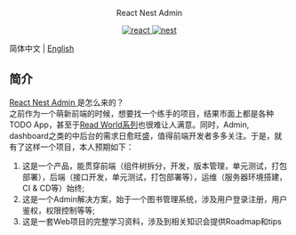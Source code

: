 <p align="center">
  React Nest Admin
</p>

<p align="center">
  <a href="https://github.com/facebook/react">
    <img src="https://img.shields.io/badge/react-16.12.0-brightgreen.svg" alt="react">
  </a>
  <a href="https://github.com/nestjs/nest">
    <img src="https://img.shields.io/badge/nest-6.10.14-red.svg" alt="nest">
  </a>
</p>

简体中文 | [English](./README.en.md)

## 简介

[ React Nest Admin ]([https://github.com/cnscorpions/React-Nest-Admin](https://github.com/cnscorpions/React-Nest-Admin)) 是怎么来的？<br/>
之前作为一个萌新前端的时候，想要找一个练手的项目，结果市面上都是各种TODO App，甚至于[Read World系列](https://github.com/gothinkster/realworld)也很难让人满意。同时，Admin, dashboard之类的中后台的需求日愈旺盛，值得前端开发者多多关注。于是，就有了这样一个项目，本人预期如下：
1. 这是一个产品，能贯穿前端（组件树拆分，开发，版本管理，单元测试，打包部署），后端（接口开发，单元测试，打包部署等），运维（服务器环境搭建，CI & CD等）始终;
2. 这是一个Admin解决方案，始于一个图书管理系统，涉及用户登录注册，用户鉴权，权限控制等等;
3. 这是一套Web项目的完整学习资料，涉及到相关知识会提供Roadmap和tips

